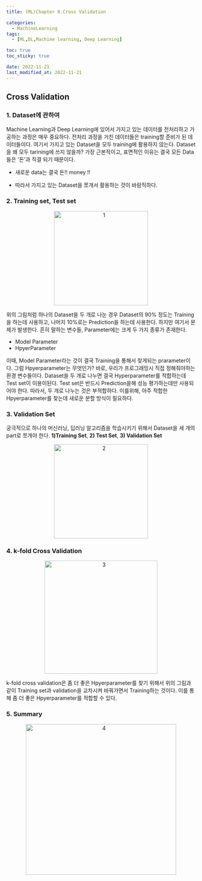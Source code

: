 ```yaml
---
title: (ML)Chapter 0.Cross Validation

categories:
  - MachineLearning
tags:
  - [ML,DL,Machine learning, Deep Learning]

toc: true
toc_sticky: true

date: 2022-11-21
last_modified_at: 2022-11-21 
---
```


## Cross Validation
### 1. Dataset에 관하여
Machine Learning과 Deep Learning에 있어서 가지고 있는 데이터를 전처리하고 가공하는 과정은 매우 중요하다. 전처리 과정을 거친 데이터들은 training할 준비가 된 데이터들이다.
여기서 가지고 있는 Dataset을 모두 training에 활용하지 않는다. Dataset을 왜 모두 tarining에 쓰지 않을까? 가장 근본적이고, 표면적인 이유는 결국 모든 Data들은 '돈'과 직결
되기 때문이다.

- 새로운 data는 결국 돈!! money !!

- 따라서 가지고 있는 Dataset을 쪼개서 활용하는 것이 바람직하다.

### 2. Training set, Test set

<p align="center">
<img width="250" alt="1" src="https://user-images.githubusercontent.com/111734605/202988535-4672985f-2840-4bbf-96cf-6885d64ee8b6.png">
</p>

위의 그림처럼 하나의 Dataset을 두 개로 나눈 경우 Dataset의 90% 정도는 Training을 하는데 사용하고, 나머지 10%로는 Prediction을 하는데 사용한다. 하지만 여기서 문제가 
발생한다. 흔히 말하는 변수들, Parameter에는 크게 두 가지 종류가 존재한다. 

- Model Parameter
- HpyerParameter

이때, Model Parameter라는 것이 결국 Training을 통해서 찾게되는 prarameter이다. 그럼 Hpyerparameter는 무엇인가? 바로, 우리가 프로그래밍시 직접 정해줘야하는 환경
변수들이다. Dataset을 두 개로 나누면 결국 Hyperparameter를 적합하는데 Test set이 이용이된다. Test set은 반드시 Prediction을해 성능 평가하는데만 사용되어야 한다.
따라서, 두 개로 나누는 것은 부적합하다. 이를위해, 아주 적합한 Hpyerparameter를 찾는데 새로운 분할 방식이 필요하다.

### 3. Validation Set
궁극적으로 하나의 머신러닝, 딥러닝 알고리즘을 학습시키기 위해서 Dataset을 세 개의 part로 쪼개야 한다. **1)Training Set**, **2) Test Set**, **3) Validation Set**

<p align="center">
<img width="250" alt="2" src="https://user-images.githubusercontent.com/111734605/202989971-d2d6e812-a466-4641-81f5-efe2e01a3fb2.png">
</p>

### 4. k-fold Cross Validation

<p align="center">
<img width="300" alt="3" src="https://user-images.githubusercontent.com/111734605/202990137-8d15a64c-7d84-4762-923c-f5fb947c95ca.png">
</p>

k-fold cross validation은 좀 더 좋은 Hpyerparameter를 찾기 위해서 위의 그림과 같이 Training set과 validation을 교차시켜 바꿔가면서 Training하는 것이다. 이를 통해
좀 더 좋은 Hpyerparameter를 적합할 수 있다.

### 5. Summary

<p align="center">
<img width="400" alt="4" src="https://user-images.githubusercontent.com/111734605/202990430-c0dc5400-6a74-45ce-b7da-6ef23f883e81.png">
</p>
